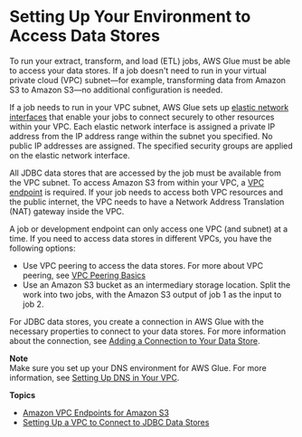 # Setting Up Your Environment to Access Data Stores<a name="start-connecting"></a>

To run your extract, transform, and load \(ETL\) jobs, AWS Glue must be able to access your data stores\. If a job doesn't need to run in your virtual private cloud \(VPC\) subnet—for example, transforming data from Amazon S3 to Amazon S3—no additional configuration is needed\.

If a job needs to run in your VPC subnet, AWS Glue  sets up [elastic network interfaces](http://docs.aws.amazon.com/AmazonVPC/latest/UserGuide/VPC_ElasticNetworkInterfaces.html) that enable your jobs to connect securely to other resources within your VPC\. Each elastic network interface is assigned a private IP address from the IP address range within the subnet you specified\. No public IP addresses are assigned\. The specified security groups are applied on the elastic network interface\.

All JDBC data stores that are accessed by the job must be available from the VPC subnet\. To access Amazon S3 from within your VPC, a [VPC endpoint](vpc-endpoints-s3.md) is required\. If your job needs to access both VPC resources and the public internet,  the VPC needs to have a Network Address Translation \(NAT\) gateway inside the VPC\.

 A job or development endpoint can only access one VPC \(and subnet\) at a time\. If you need to access data stores in different VPCs, you have the following options: 
+ Use VPC peering to access the data stores\. For more about VPC peering, see [VPC Peering Basics](http://docs.aws.amazon.com/AmazonVPC/latest/PeeringGuide/vpc-peering-basics.html) 
+ Use an Amazon S3 bucket as an intermediary storage location\. Split the work into two jobs, with the Amazon S3 output of job 1 as the input to job 2\.

For JDBC data stores, you create a connection in AWS Glue with the necessary properties to connect to your data stores\. For more information about the connection, see [Adding a Connection to Your Data Store](populate-add-connection.md)\.

**Note**  
Make sure you set up your DNS environment for AWS Glue\. For more information, see [Setting Up DNS in Your VPC](set-up-vpc-dns.md)\. 

**Topics**
+ [Amazon VPC Endpoints for Amazon S3](vpc-endpoints-s3.md)
+ [Setting Up a VPC to Connect to JDBC Data Stores](setup-vpc-for-glue-access.md)
